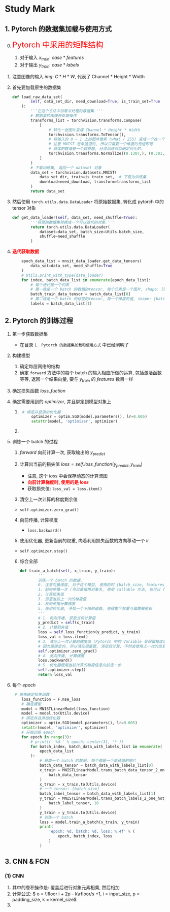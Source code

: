 # Study Mark



## 1. Pytorch 的数据集加载与使用方式

0. <font color='red' size=5>Pytorch 中采用的矩阵结构</font>
    
    1. 对于输入 $x_{train}:~case * features$
    2. 对于输出 $y_{train}:~case*labels$
3. 注意图像的输入 $img:~C*H*W$, 代表了 Channel * Height * Width
    
1. 首先要加载原生的数据集

    ```python
    def load_raw_data_set(
            self, data_set_dir, need_download=True, is_train_set=True
        ):
            '''在这个方法中加载未处理的数据集.'''
            # 数据集的图像预处理操作
            transforms_list = torchvision.transforms.Compose(
                [
                    # 转化一张图片变成 Channel * Height * Width
                    torchvision.transforms.ToTensor(),
                    # 将输入的 0 ~ 1 上的图片像素 (what / 255) 变成一个在一个区间范围内的分布数值
                    # 注意 MNIST 是单通道的, 所以只需要一个维度的元组即可
                    # 具体的数值是一个超参数, 经过训练可以确定优化的.
                    torchvision.transforms.Normalize((0.1307,), (0.381,))
                ]
            )
            # 下载训练集, 返回一个 dataset 对象
            data_set = torchvision.datasets.MNIST(
                data_set_dir, train=is_train_set,  # 下载为训练集
                download=need_download, transform=transforms_list
            )
            return data_set
    ```

2. 然后使用 `torch.utils.data.DataLoader` 将原始数据集, 转化成 pytorch 中的 tensor 对象

    ```python
    def get_data_loader(self, data_set, need_shuffle=True):
            '''将原始数据集转换成一个可以迭代的对象.'''
            return torch.utils.data.DataLoader(
                dataset=data_set, batch_size=Utils.batch_size,
                shuffle=need_shuffle
            )
    ```

3. **<font color='red'>迭代获取数据</font>**

    ```python
    	epoch_data_list = mnsit_data_loader.get_data_tensors(
            data_set=data_set, need_shuffle=True
        )
        # Utils.print_with_type(data_loader)
        for index, batch_data_list in enumerate(epoch_data_list):
            # 每个迭代是一个列表
            # 第一维是一个 batch 的数据的tensor, 每个元素是一个图片, shape: [batch_size, C, H, W]
            batch_train_data_tensor = batch_data_list[0]
            # 第二维是一个 batch 的标签的tensor, 每一个维度的值, shape: [batch_size,]
            labels = batch_data_list[1]
    ```





## 2. Pytorch 的训练过程

1. 第一步获取数据集
    
    * 在目录 `1. Pytorch 的数据集加载和使用方式` 中已经阐明了
2. 构建模型
    1. 确定每层网络的结构
    2. 确定 `forward` 方法中的每个 batch 的输入相应所做的运算, 包括激活函数等等, 返回一个结果向量, 要与 $y_{train}$ 的 $features$ 数目一样

3. 确定损失函数 $loss\_fuction$

4. 确定需要用到的 $optimizer$, 并且绑定到模型对象上

    1. ```python
        # 绑定并且添加优化器
            optimizer = optim.SGD(model.parameters(), lr=0.005)
            setattr(model, 'optimizer', optimizer)
        ```

    2. 

5. 训练一个 batch 的过程

    1. $forward$ 向前计算一次, 获取输出的 $y_{predict}$
    2. 计算出当前的损失值 $loss = self.loss\_function(y_{predict}, y_{train})$
        * 注意, 这个 $loss$ 中会保存动态的计算流图
        * **<font color='red'>向前计算梯度时, 使用的是 $loss$ </font>**
        * 获取损失值: `loss_val = loss.item()`

    3. 清空上一次计算的梯度剩余值
        
    * `self.optimizer.zero_grad()`
        
    4. 向前传播, 计算梯度
        
        * `loss.backward()`
    5. 使用优化器, 更新当前的权重, 向着利用损失函数的方向移动一个 $lr$
        
    * `self.optimizer.step()`
        
    6. 综合全部

        ```python
        def train_a_batch(self, x_train, y_train):
                '''
                训练一个 batch 的数据.
                0. 注意向量维度, 对于这个模型, 使用的时 [batch_size, features]
                1. 前向传播一次 (可以直接用对象名, 使用 callable 方法, 也可以 forward 一次)
                2. 计算损失值
                3. 清空当前上一次的梯度值
                4. 反向传播计算梯度
                5. 使用优化器, 寻找一个下降的道路, 使得整个权重与偏置被更新
                '''
                # 1. 前向传播, 获取当前计算值
                y_predict = self(x_train)
                # 2. 计算损失值
                loss = self.loss_function(y_predict, y_train)
                loss_val = loss.item()
                # 3. 清空上一次计算的梯度值 (Pytorch 中的 Variable 会保留梯度值)
                # 因为是绑定的, 所以清空很重要, 清空后计算, 不然会使用上一次的信息
                self.optimizer.zero_grad()
                # 4. 反向传播, 计算梯度
                loss.backward()
                # 5. 优化器使用当前计算的梯度信息向前走一步
                self.optimizer.step()
                return loss_val
        ```

6. 每个 $epoch$

    ```python
     # 首先确定损失函数
        loss_function = F.mse_loss
        # 确定模型
        model = MNISTLinearModel(loss_function)
        model = model.to(Utils.device)
        # 绑定并且添加优化器
        optimizer = optim.SGD(model.parameters(), lr=0.005)
        setattr(model, 'optimizer', optimizer)
        # 开始训练 epoch
        for epoch in range(3):
            # print((' %d ' % epoch).center(31, '*'))
            for batch_index, batch_data_with_labels_list in enumerate(
                epoch_data_list
            ):
                # 获取一个 batch 的数据, 每个都是一个单通道的图片
                batch_data_tensor = batch_data_with_labels_list[0]
                x_train = MNISTLinearModel.trans_batch_data_tensor_2_one_tensor(
                    batch_data_tensor
                )
                x_train = x_train.to(Utils.device)
                # 一个 tensor: [batch_size]
                batch_label_tensor = batch_data_with_labels_list[1]
                y_train = MNISTLinearModel.trans_batch_labels_2_one_hot_tensor(
                    batch_label_tensor, 10
                )
                y_train = y_train.to(Utils.device)
                # 训练一个 batch
                loss = model.train_a_batch(x_train, y_train)
                print(
                    'epoch: %d, batch: %d, loss: %.4f' % (
                        epoch, batch_index, loss
                    )
                )
    ```





## 3. CNN & FCN

### (1) CNN

1. 其中的卷积操作是: 覆盖后进行对象元素相乘, 然后相加
2. 计算公式: $ o = \lfloor i + 2p - k\rfloor/s +1, i = input\_size, p = padding\_size, k = kernel\_size$
3. 